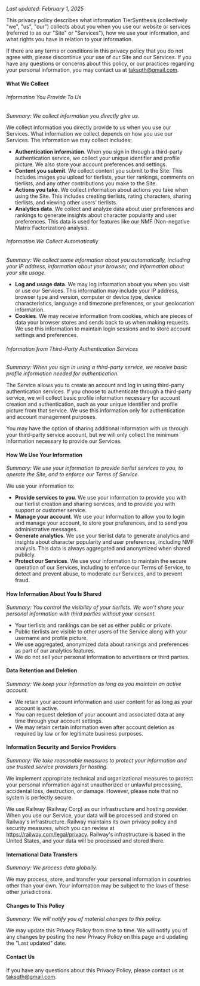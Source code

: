 _Last updated: February 1, 2025_

This privacy policy describes what information TierSynthesis (collectively "we", "us", "our") collects about you when you use our website or services (referred to as our "Site" or "Services"), how we use your information, and what rights you have in relation to your information.

If there are any terms or conditions in this privacy policy that you do not agree with, please discontinue your use of our Site and our Services. If you have any questions or concerns about this policy, or our practices regarding your personal information, you may contact us at taksqth@gmail.com.

#### What We Collect

###### Information You Provide To Us

_Summary: We collect information you directly give us._

We collect information you directly provide to us when you use our Services. What information we collect depends on how you use our Services. The information we may collect includes:

* **Authentication information**. When you sign in through a third-party authentication service, we collect your unique identifier and profile picture. We also store your account preferences and settings.
* **Content you submit**. We collect content you submit to the Site. This includes images you upload for tierlists, your tier rankings, comments on tierlists, and any other contributions you make to the Site.
* **Actions you take**. We collect information about actions you take when using the Site. This includes creating tierlists, rating characters, sharing tierlists, and viewing other users' tierlists.
* **Analytics data**. We collect and analyze data about user preferences and rankings to generate insights about character popularity and user preferences. This data is used for features like our NMF (Non-negative Matrix Factorization) analysis.

###### Information We Collect Automatically

_Summary: We collect some information about you automatically, including your IP address, information about your browser, and information about your site usage._

* **Log and usage data**. We may log information about you when you visit or use our Services. This information may include your IP address, browser type and version, computer or device type, device characteristics, language and timezone preferences, or your geolocation information.
* **Cookies**. We may receive information from cookies, which are pieces of data your browser stores and sends back to us when making requests. We use this information to maintain login sessions and to store account settings and preferences.

###### Information from Third-Party Authentication Services

_Summary: When you sign in using a third-party service, we receive basic profile information needed for authentication._

The Service allows you to create an account and log in using third-party authentication services. If you choose to authenticate through a third-party service, we will collect basic profile information necessary for account creation and authentication, such as your unique identifier and profile picture from that service. We use this information only for authentication and account management purposes.

You may have the option of sharing additional information with us through your third-party service account, but we will only collect the minimum information necessary to provide our Services.

#### How We Use Your Information

_Summary: We use your information to provide tierlist services to you, to operate the Site, and to enforce our Terms of Service._

We use your information to:

* **Provide services to you**. We use your information to provide you with our tierlist creation and sharing services, and to provide you with support or customer service.
* **Manage your account**. We use your information to allow you to login and manage your account, to store your preferences, and to send you administrative messages.
* **Generate analytics**. We use your tierlist data to generate analytics and insights about character popularity and user preferences, including NMF analysis. This data is always aggregated and anonymized when shared publicly.
* **Protect our Services**. We use your information to maintain the secure operation of our Services, including to enforce our Terms of Service, to detect and prevent abuse, to moderate our Services, and to prevent fraud.

#### How Information About You Is Shared

_Summary: You control the visibility of your tierlists. We won't share your personal information with third parties without your consent._

* Your tierlists and rankings can be set as either public or private.
* Public tierlists are visible to other users of the Service along with your username and profile picture.
* We use aggregated, anonymized data about rankings and preferences as part of our analytics features.
* We do not sell your personal information to advertisers or third parties.

#### Data Retention and Deletion

_Summary: We keep your information as long as you maintain an active account._

* We retain your account information and user content for as long as your account is active.
* You can request deletion of your account and associated data at any time through your account settings.
* We may retain certain information even after account deletion as required by law or for legitimate business purposes.

#### Information Security and Service Providers

_Summary: We take reasonable measures to protect your information and use trusted service providers for hosting._

We implement appropriate technical and organizational measures to protect your personal information against unauthorized or unlawful processing, accidental loss, destruction, or damage. However, please note that no system is perfectly secure.

We use Railway (Railway Corp) as our infrastructure and hosting provider. When you use our Service, your data will be processed and stored on Railway's infrastructure. Railway maintains its own privacy policy and security measures, which you can review at https://railway.com/legal/privacy. Railway's infrastructure is based in the United States, and your data will be processed and stored there.

#### International Data Transfers

_Summary: We process data globally._

We may process, store, and transfer your personal information in countries other than your own. Your information may be subject to the laws of these other jurisdictions.

#### Changes to This Policy

_Summary: We will notify you of material changes to this policy._

We may update this Privacy Policy from time to time. We will notify you of any changes by posting the new Privacy Policy on this page and updating the "Last updated" date.

#### Contact Us

If you have any questions about this Privacy Policy, please contact us at taksqth@gmail.com.